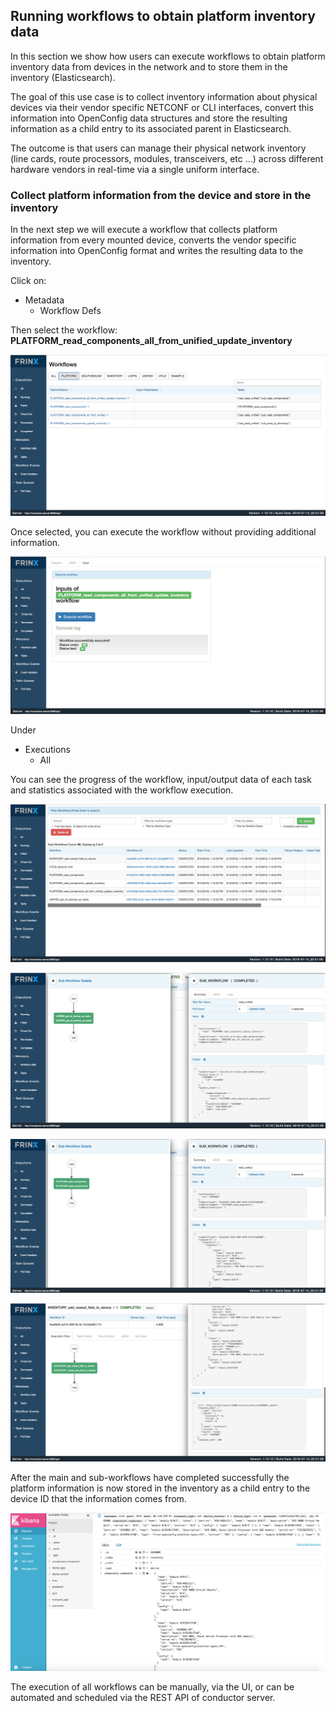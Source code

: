 ## Running workflows to obtain platform inventory data

In this section we show how users can execute workflows to obtain platform inventory data from devices in the network and to store them in the inventory (Elasticsearch).

The goal of this use case is to collect inventory information about physical devices via their vendor specific NETCONF or CLI interfaces, convert this information into OpenConfig data structures and store the resulting information as a child entry to its associated parent in Elasticsearch. 

The outcome is that users can manage their physical network inventory (line cards, route processors, modules, transceivers, etc …) across different hardware vendors in real-time via a single uniform interface.

### Collect platform information from the device and store in the inventory

In the next step we will execute a workflow that collects platform information from every mounted device, converts the vendor specific information into OpenConfig format and writes the resulting data to the inventory.

Click on:

* Metadata
  * Workflow Defs

Then select the workflow:  
**PLATFORM_read_components_all_from_unified_update_inventory**

![preview10](image_16.png)

Once selected, you can execute the workflow without providing additional information.

![preview10](image_17.png)

Under

* Executions
  * All

You can see the progress of the workflow, input/output data of each task and statistics associated with the workflow execution.

![preview10](image_18.png)

![preview10](image_19.png)

![preview10](image_20.png)

![preview10](image_21.png)

After the main and sub-workflows have completed successfully the platform information is now stored in the inventory as a child entry to the device ID that the information comes from.

![preview10](image_22.png)

The execution of all workflows can be manually, via the UI, or can be automated and scheduled via the REST API of conductor server.
